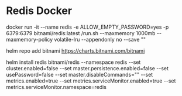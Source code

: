 # Redis Docker

 

docker run -it --name redis -e ALLOW_EMPTY_PASSWORD=yes -p 6379:6379 bitnami/redis:latest /run.sh --maxmemory 1000mb --maxmemory-policy volatile-lru --appendonly no --save "" 

 helm repo add bitnami https://charts.bitnami.com/bitnami 

helm install  redis bitnami/redis --namespace redis --set cluster.enabled=false --set master.persistence.enabled=false --set usePassword=false  --set master.disableCommands="" --set metrics.enabled=true --set metrics.serviceMonitor.enabled=true --set metrics.serviceMonitor.namespace=redis 

